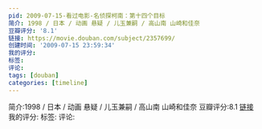 ```yaml
---
pid: 2009-07-15-看过电影-名侦探柯南：第十四个目标
简介: 1998 / 日本 / 动画 悬疑 / 儿玉兼嗣 / 高山南 山崎和佳奈
豆瓣评分: '8.1'
链接: https://movie.douban.com/subject/2357699/
创建时间: '2009-07-15 23:59:34'
我的评分:
标签:
评论:
tags: [douban]
categories: [timeline]
---
```

简介:1998 / 日本 / 动画 悬疑 / 儿玉兼嗣 / 高山南 山崎和佳奈
豆瓣评分:8.1
[链接](https://movie.douban.com/subject/2357699/)
我的评分:
标签:
评论:
